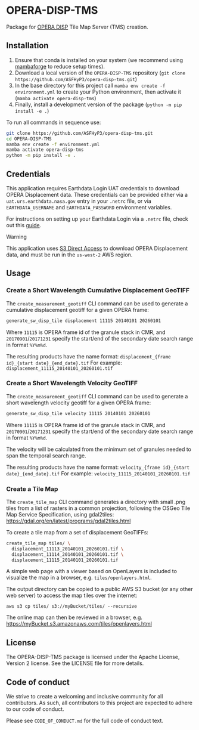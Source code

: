 # OPERA-DISP-TMS

Package for [OPERA DISP](https://www.jpl.nasa.gov/go/opera/products/disp-product-suite/) Tile Map Server (TMS) creation.

## Installation
1. Ensure that conda is installed on your system (we recommend using [mambaforge](https://github.com/conda-forge/miniforge#mambaforge) to reduce setup times).
2. Download a local version of the `OPERA-DISP-TMS` repository (`git clone https://github.com/ASFHyP3/opera-disp-tms.git`)
3. In the base directory for this project call `mamba env create -f environment.yml` to create your Python environment, then activate it (`mamba activate opera-disp-tms`)
4. Finally, install a development version of the package (`python -m pip install -e .`)

To run all commands in sequence use:
```bash
git clone https://github.com/ASFHyP3/opera-disp-tms.git
cd OPERA-DISP-TMS
mamba env create -f environment.yml
mamba activate opera-disp-tms
python -m pip install -e .
```

## Credentials

This application requires Earthdata Login UAT credentials to download OPERA Displacement data. These credentials can be provided either via a `uat.urs.earthdata.nasa.gov` entry in your `.netrc` file, or via `EARTHDATA_USERNAME` and `EARTHDATA_PASSWORD` environment variables.

For instructions on setting up your Earthdata Login via a `.netrc` file, check out this [guide](https://harmony.earthdata.nasa.gov/docs#getting-started).

> [!WARNING]
> This application uses [S3 Direct Access](https://cumulus-test.asf.alaska.edu/s3credentialsREADME) to download OPERA Displacement data, and must be run in the `us-west-2` AWS region.

## Usage

### Create a Short Wavelength Cumulative Displacement GeoTIFF
The `create_measurement_geotiff` CLI command can be used to generate a cumulative displacement geotiff for a given OPERA frame:
```bash
generate_sw_disp_tile displacement 11115 20140101 20260101
```
Where `11115` is OPERA frame id of the granule stack in CMR, and `20170901`/`20171231` specify the start/end of the secondary date search range in format `%Y%m%d`.

The resulting products have the name format:
`displacement_{frame id}_{start date}_{end_date}.tif`
For example:
`displacement_11115_20140101_20260101.tif`

### Create a Short Wavelength Velocity GeoTIFF
The `create_measurement_geotiff` CLI command can be used to generate a short wavelength velocity geotiff for a given OPERA frame:
```bash
generate_sw_disp_tile velocity 11115 20140101 20260101
```
Where `11115` is OPERA frame id of the granule stack in CMR, and `20170901`/`20171231` specify the start/end of the secondary date search range in format `%Y%m%d`.

The velocity will be calculated from the minimum set of granules needed to span the temporal search range.

The resulting products have the name format:
`velocity_{frame id}_{start date}_{end_date}.tif`
For example:
`velocity_11115_20140101_20260101.tif`

### Create a Tile Map
The `create_tile_map` CLI command generates a directory with small .png tiles from a list of rasters in a common projection, following the OSGeo Tile Map Service Specification, using gdal2tiles: https://gdal.org/en/latest/programs/gdal2tiles.html

To create a tile map from a set of displacement GeoTIFFs:
```bash
create_tile_map tiles/ \
  displacement_11113_20140101_20260101.tif \
  displacement_11114_20140101_20260101.tif \
  displacement_11115_20140101_20260101.tif
```

A simple web page with a viewer based on OpenLayers is included to visualize the map in a browser, e.g. `tiles/openlayers.html`.

The output directory can be copied to a public AWS S3 bucket (or any other web server) to access the map tiles over the internet:
```
aws s3 cp tiles/ s3://myBucket/tiles/ --recursive
```
The online map can then be reviewed in a browser, e.g. https://myBucket.s3.amazonaws.com/tiles/openlayers.html

## License
The OPERA-DISP-TMS package is licensed under the Apache License, Version 2 license. See the LICENSE file for more details.

## Code of conduct
We strive to create a welcoming and inclusive community for all contributors. As such, all contributors to this project are expected to adhere to our code of conduct.

Please see `CODE_OF_CONDUCT.md` for the full code of conduct text.
